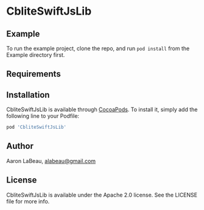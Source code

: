 # CbliteSwiftJsLib

## Example

To run the example project, clone the repo, and run `pod install` from the Example directory first.

## Requirements

## Installation

CbliteSwiftJsLib is available through [CocoaPods](https://cocoapods.org). To install
it, simply add the following line to your Podfile:

```ruby
pod 'CbliteSwiftJsLib'
```

## Author

Aaron LaBeau, alabeau@gmail.com

## License

CbliteSwiftJsLib is available under the Apache 2.0 license. See the LICENSE file for more info.
